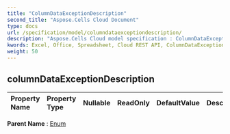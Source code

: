 ```yaml
---
title: "ColumnDataExceptionDescription"
second_title: "Aspose.Cells Cloud Document"
type: docs
url: /specification/model/columndataexceptiondescription/
description: "Aspose.Cells Cloud model specification : ColumnDataExceptionDescription. Effortlessly handle Excel and other spreadsheet documents with features like opening, generating, editing, splitting, merging, comparing, and converting."
kwords: Excel, Office, Spreadsheet, Cloud REST API, ColumnDataExceptionDescription
weight: 50
---
```


## **columnDataExceptionDescription**

 

| Property Name | Property Type | Nullable |  ReadOnly | DefaultValue | Description | 
| :- | :- | :- |:- |  :- | :- |

**Parent Name** : [Enum](/specification/model/enum)

